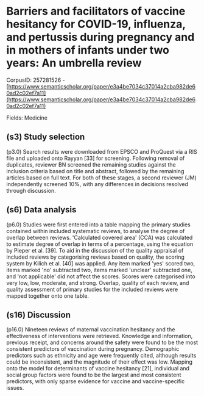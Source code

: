 # Barriers and facilitators of vaccine hesitancy for COVID-19, influenza, and pertussis during pregnancy and in mothers of infants under two years: An umbrella review

CorpusID: 257281526 - [https://www.semanticscholar.org/paper/e3a4be7034c37014a2cba982de60ad2c02ef7a11](https://www.semanticscholar.org/paper/e3a4be7034c37014a2cba982de60ad2c02ef7a11)

Fields: Medicine

## (s3) Study selection
(p3.0) Search results were downloaded from EPSCO and ProQuest via a RIS file and uploaded onto Rayyan [33] for screening. Following removal of duplicates, reviewer BN screened the remaining studies against the inclusion criteria based on title and abstract, followed by the remaining articles based on full text. For both of these stages, a second reviewer (JM) independently screened 10%, with any differences in decisions resolved through discussion.
## (s6) Data analysis
(p6.0) Studies were first entered into a table mapping the primary studies contained within included systematic reviews, to analyse the degree of overlap between reviews. 'Calculated covered area' (CCA) was calculated to estimate degree of overlap in terms of a percentage, using the equation by Pieper et al. [39]. To aid in the discussion of the quality appraisal of included reviews by categorising reviews based on quality, the scoring system by Kilich et al. [40] was applied. Any item marked 'yes' scored two, items marked 'no' subtracted two, items marked 'unclear' subtracted one, and 'not applicable' did not affect the scores. Scores were categorised into very low, low, moderate, and strong. Overlap, quality of each review, and quality assessment of primary studies for the included reviews were mapped together onto one table.
## (s16) Discussion
(p16.0) Nineteen reviews of maternal vaccination hesitancy and the effectiveness of interventions were retrieved. Knowledge and information, previous receipt, and concerns around the safety were found to be the most consistent predictors of vaccination during pregnancy. Demographic predictors such as ethnicity and age were frequently cited, although results could be inconsistent, and the magnitude of their effect was low. Mapping onto the model for determinants of vaccine hesitancy [21], individual and social group factors were found to be the largest and most consistent predictors, with only sparse evidence for vaccine and vaccine-specific issues.
